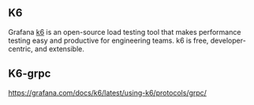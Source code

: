 ## K6
Grafana [k6](https://grafana.com/docs/k6/latest/) is an open-source load testing tool that makes performance testing easy and productive for engineering teams. k6 is free, developer-centric, and extensible.

## K6-grpc
https://grafana.com/docs/k6/latest/using-k6/protocols/grpc/


